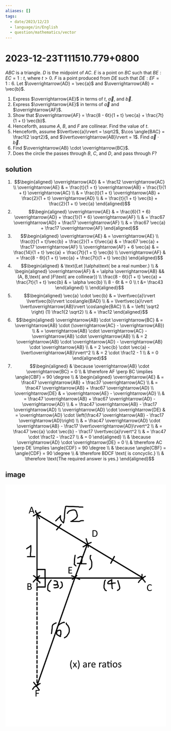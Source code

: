 ```yaml
---
aliases: []
tags:
  - date/2023/12/23
  - language/in/English
  - question/mathematics/vector
---
```


# 2023-12-23T111510.779+0800

$ABC$ is a triangle. $D$ is the midpoint of $AC$. $E$ is a point on $BC$ such that $BE : EC = 1 : t$, where $t > 0$. $F$ is a point produced from $DE$ such that $DE : EF = 1 : 6$. Let $\overrightarrow{AD} = \vec{a}$ and $\overrightarrow{AB} = \vec{b}$.

1. Express $\overrightarrow{AE}$ in terms of $t$, $\vec{a}$, and $\vec{b}$.
2. Express $\overrightarrow{AE}$ in terms of $\vec{a}$ and $\overrightarrow{AF}$.
3. Show that $\overrightarrow{AF} = \frac{8 - 6t}{1 + t} \vec{a} + \frac{7t}{1 + t} \vec{b}$.
4. Henceforth, assume $A$, $B$, and $F$ are collinear. Find the value of $t$.
5. Henceforth, assume $\lvert\vec{a}\rvert = \sqrt2$, $\cos \angle{BAC} = \frac1{2 \sqrt2}$, and $\lvert\overrightarrow{AB}\rvert = 1$. Find $\vec{a} \cdot \vec{b}$.
6. Find $\overrightarrow{AB} \cdot \overrightarrow{BC}$.
7. Does the circle the passes through $B$, $C$, and $D$, and pass through $F$?

## solution

1. <span></span> $$\begin{aligned}
\overrightarrow{AD} & = \frac12 \overrightarrow{AC} \\
\overrightarrow{AE} & = \frac{t}{1 + t} \overrightarrow{AB} + \frac{1}{1 + t} \overrightarrow{AC} \\
& = \frac{t}{1 + t} \overrightarrow{AB} + \frac{2}{1 + t} \overrightarrow{AD} \\
& = \frac{t}{1 + t} \vec{b} + \frac{2}{1 + t} \vec{a}
\end{aligned}$$
2. <span></span> $$\begin{aligned}
\overrightarrow{AE} & = \frac{6}{1 + 6} \overrightarrow{AD} + \frac{1}{1 + 6} \overrightarrow{AF} \\
& = \frac67 \overrightarrow{AD} + \frac17 \overrightarrow{AF} \\
& = \frac67 \vec{a} + \frac17 \overrightarrow{AF}
\end{aligned}$$
3. <span></span> $$\begin{aligned}
\overrightarrow{AE} & = \overrightarrow{AE} \\
\frac{t}{1 + t}\vec{b} + \frac{2}{1 + t}\vec{a} & = \frac67 \vec{a} + \frac17 \overrightarrow{AF} \\
\overrightarrow{AF} + 6 \vec{a} & = \frac{14}{1 + t} \vec{a} + \frac{7t}{1 + t} \vec{b} \\
\overrightarrow{AF} & = \frac{8 - 6t}{1 + t} \vec{a} + \frac{7t}{1 + t} \vec{b}
\end{aligned}$$
4. <span></span> $$\begin{aligned}
& \text{Let }\alpha\text{ be a real number.} \\
& \begin{aligned} \overrightarrow{AF} & = \alpha \overrightarrow{AB} && (A, B,\text{ and }F\text{ are collinear}) \\
\frac{8 - 6t}{1 + t} \vec{a} + \frac{7t}{1 + t} \vec{b} & = \alpha \vec{b} \\
8 - 6t & = 0 \\
t &= \frac43 \end{aligned} \\
\end{aligned}$$
5. <span></span> $$\begin{aligned}
\vec{a} \cdot \vec{b} & = \lvert\vec{a}\rvert \lvert\vec{b}\rvert \cos\angle{BAD} \\
& = \lvert\vec{a}\rvert \lvert\overrightarrow{AB}\rvert \cos\angle{BAC} \\
& = \left( \sqrt2 \right) (1) \frac1{2 \sqrt2} \\
& = \frac12
\end{aligned}$$
6. <span></span> $$\begin{aligned}
\overrightarrow{AB} \cdot \overrightarrow{BC} & = \overrightarrow{AB} \cdot (\overrightarrow{AC} - \overrightarrow{AB}) \\
& = \overrightarrow{AB} \cdot \overrightarrow{AC} - \overrightarrow{AB} \cdot \overrightarrow{AB} \\
& = 2 \overrightarrow{AB} \cdot \overrightarrow{AD} - \overrightarrow{AB} \cdot \overrightarrow{AB} \\
& = 2 \vec{b} \cdot \vec{a} - \lvert\overrightarrow{AB}\rvert^2 \\
& = 2 \cdot \frac12 - 1 \\
& = 0
\end{aligned}$$
7. <span></span> $$\begin{aligned}
& \because \overrightarrow{AB} \cdot \overrightarrow{BC} = 0 \\
& \therefore AF \perp BC \implies \angle{CBF} = 90 \degree \\
& \begin{aligned} \overrightarrow{AE} & = \frac47 \overrightarrow{AB} + \frac37 \overrightarrow{AC} \\
& = \frac47 \overrightarrow{AB} + \frac67 \overrightarrow{AD} \\
\overrightarrow{DE} & = \overrightarrow{AE} - \overrightarrow{AD} \\
& = \frac47 \overrightarrow{AB} + \frac67 \overrightarrow{AD} - \overrightarrow{AD} \\
& = \frac47 \overrightarrow{AB} - \frac17 \overrightarrow{AD} \\
\overrightarrow{AD} \cdot \overrightarrow{DE} & = \overrightarrow{AD} \cdot \left(\frac47 \overrightarrow{AB} - \frac17 \overrightarrow{AD}\right) \\
& = \frac47 \overrightarrow{AD} \cdot \overrightarrow{AB} - \frac17 \lvert\overrightarrow{AD}\rvert^2 \\
& = \frac47 \vec{a} \cdot \vec{b} - \frac17 \lvert\vec{a}\rvert^2 \\
& = \frac47 \cdot \frac12 - \frac27 \\
& = 0 \end{aligned} \\
& \because \overrightarrow{AD} \cdot \overrightarrow{DE} = 0 \\
& \therefore AC \perp DE \implies \angle{CDF} = 90 \degree \\
& \because \angle{CBF} = \angle{CDF} = 90 \degree \\
& \therefore BDCF \text{ is concyclic.} \\
& \therefore \text{The required answer is yes.}
\end{aligned}$$

<!-- markdownlint MD028 -->

## image

![image](attachments/2023-12-23T111510.779+0800.png)
